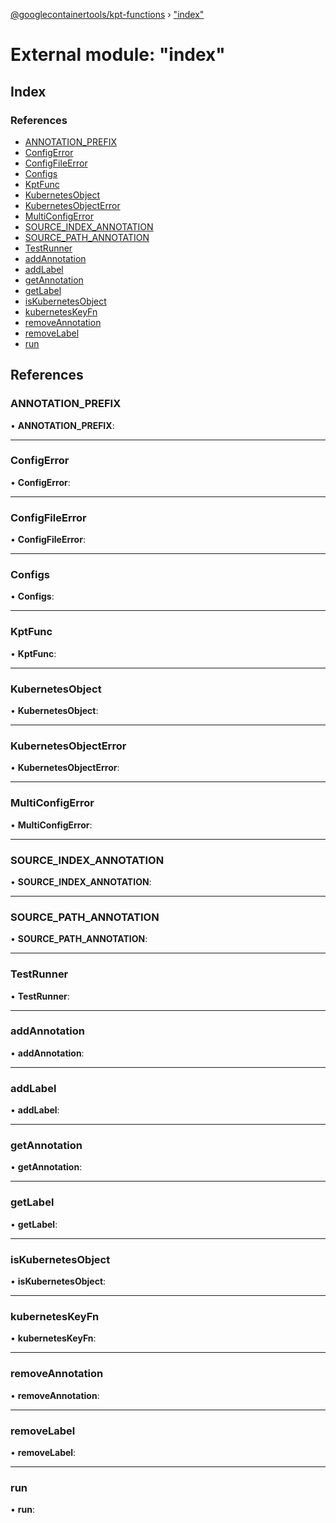 [@googlecontainertools/kpt-functions](../README.md) › ["index"](_index_.md)

# External module: "index"

## Index

### References

* [ANNOTATION_PREFIX](_index_.md#annotation_prefix)
* [ConfigError](_index_.md#configerror)
* [ConfigFileError](_index_.md#configfileerror)
* [Configs](_index_.md#configs)
* [KptFunc](_index_.md#kptfunc)
* [KubernetesObject](_index_.md#kubernetesobject)
* [KubernetesObjectError](_index_.md#kubernetesobjecterror)
* [MultiConfigError](_index_.md#multiconfigerror)
* [SOURCE_INDEX_ANNOTATION](_index_.md#source_index_annotation)
* [SOURCE_PATH_ANNOTATION](_index_.md#source_path_annotation)
* [TestRunner](_index_.md#testrunner)
* [addAnnotation](_index_.md#addannotation)
* [addLabel](_index_.md#addlabel)
* [getAnnotation](_index_.md#getannotation)
* [getLabel](_index_.md#getlabel)
* [isKubernetesObject](_index_.md#iskubernetesobject)
* [kubernetesKeyFn](_index_.md#kuberneteskeyfn)
* [removeAnnotation](_index_.md#removeannotation)
* [removeLabel](_index_.md#removelabel)
* [run](_index_.md#run)

## References

###  ANNOTATION_PREFIX

• **ANNOTATION_PREFIX**:

___

###  ConfigError

• **ConfigError**:

___

###  ConfigFileError

• **ConfigFileError**:

___

###  Configs

• **Configs**:

___

###  KptFunc

• **KptFunc**:

___

###  KubernetesObject

• **KubernetesObject**:

___

###  KubernetesObjectError

• **KubernetesObjectError**:

___

###  MultiConfigError

• **MultiConfigError**:

___

###  SOURCE_INDEX_ANNOTATION

• **SOURCE_INDEX_ANNOTATION**:

___

###  SOURCE_PATH_ANNOTATION

• **SOURCE_PATH_ANNOTATION**:

___

###  TestRunner

• **TestRunner**:

___

###  addAnnotation

• **addAnnotation**:

___

###  addLabel

• **addLabel**:

___

###  getAnnotation

• **getAnnotation**:

___

###  getLabel

• **getLabel**:

___

###  isKubernetesObject

• **isKubernetesObject**:

___

###  kubernetesKeyFn

• **kubernetesKeyFn**:

___

###  removeAnnotation

• **removeAnnotation**:

___

###  removeLabel

• **removeLabel**:

___

###  run

• **run**:
